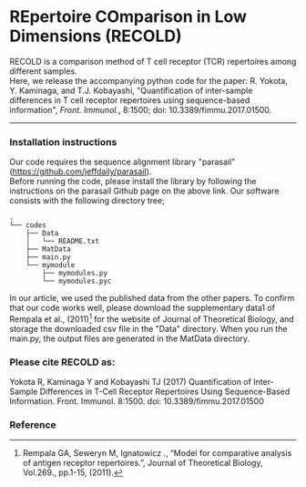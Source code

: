 REpertoire COmparison in Low Dimensions (RECOLD)
===================


RECOLD is a comparison method of T cell receptor (TCR) repertoires among different samples.   
Here, we release the accompanying python code for the paper: R. Yokota, Y. Kaminaga, and T.J. Kobayashi, "Quantification of inter-sample differences in T cell receptor repertoires using sequence-based information", *Front. Immunol.*, 8:1500; doi: 10.3389/fimmu.2017.01500.

----------

### Installation instructions

Our code requires the sequence alignment library "parasail" (https://github.com/jeffdaily/parasail).  
Before running the code, please install the library by following the instructions on the parasail Github page on the above link. 
Our software consists with the following directory tree;

```
.
└── codes
    ├── Data
    │   └── README.txt
    ├── MatData
    ├── main.py
    └── mymodule
        ├── mymodules.py
        └── mymodules.pyc
```
In our article,  we used the published data from the other papers.   To confirm that our code works well, please download the supplementary data1 of Rempala et al., (2011)[^1] for the website of  Journal of Theoretical Biology, and storage the downloaded csv file in the "Data" directory.
When you run the main.py,  the output files are generated in the MatData directory.  

### Please cite RECOLD as:
Yokota R, Kaminaga Y and Kobayashi TJ (2017) Quantification of Inter-Sample Differences in T-Cell Receptor Repertoires Using Sequence-Based Information. Front. Immunol. 8:1500. doi: 10.3389/fimmu.2017.01500

### Reference
 [^1]: Rempala GA, Seweryn M, Ignatowicz ., “Model for comparative analysis of antigen receptor repertoires.”, Journal of Theoretical Biology, Vol.269., pp.1-15, (2011).




